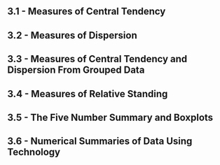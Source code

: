 ## 3.1 - Measures of Central Tendency	

## 3.2 - Measures of Dispersion	

## 3.3 - Measures of Central Tendency and Dispersion From Grouped Data

## 3.4 - Measures of Relative Standing

## 3.5 - The Five Number Summary and Boxplots

## 3.6 - Numerical Summaries of Data Using Technology 